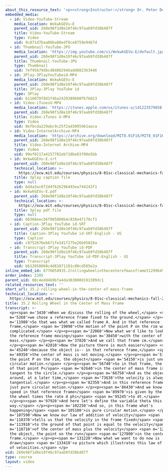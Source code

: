 ```yaml
---
about_this_resource_text: '<p><strong>Instructor:</strong> Dr. Peter Dourmashkin</p>'
embedded_media:
  - id: Video-YouTube-Stream
    media_location: WxkwkGEVu-E
    parent_uid: 260e98f1d8e10f46c97aab9fd38b487f
    title: Video-YouTube-Stream
    type: Video
    uid: 9c871d7baa06ba88edf8ce8759e9467d
  - id: Thumbnail-YouTube-JPG
    media_location: 'https://img.youtube.com/vi/WxkwkGEVu-E/default.jpg'
    parent_uid: 260e98f1d8e10f46c97aab9fd38b487f
    title: Thumbnail-YouTube-JPG
    type: Thumbnail
    uid: 7ef95b79dbcd84802946add802363446
  - id: 3Play-3PlayYouTubeid-MP4
    media_location: WxkwkGEVu-E
    parent_uid: 260e98f1d8e10f46c97aab9fd38b487f
    title: 3Play-3Play YouTube id
    type: 3Play
    uid: b116070f8d1f4ba2429389b90fb7b023
  - id: Video-iTunesU-MP4
    media_location: 'https://itunes.apple.com/us/itunes-u/id1223579658'
    parent_uid: 260e98f1d8e10f46c97aab9fd38b487f
    title: Video-iTunes U-MP4
    type: Video
    uid: 0efbcda229abc9c25f2ad3095961aaca
  - id: Video-InternetArchive-MP4
    media_location: 'https://archive.org/download/MIT8.01F16/MIT8_01F16_L35v02_360p.mp4'
    parent_uid: 260e98f1d8e10f46c97aab9fd38b487f
    title: Video-Internet Archive-MP4
    type: Video
    uid: 99ef0217a4157782eb718be83f08e5bb
  - id: WxkwkGEVu-E.srt
    parent_uid: 260e98f1d8e10f46c97aab9fd38b487f
    technical_location: >-
      https://ocw.mit.edu/courses/physics/8-01sc-classical-mechanics-fall-2016/week-12-rotations-and-translation-rolling/35.2-rolling-wheel-in-the-center-of-mass-frame/35.2-rolling-wheel-in-the-center-of-mass-frame/WxkwkGEVu-E.srt
    title: 3play caption file
    type: null
    uid: 6d4a3ac6f2d4f626296493ea744243f1
  - id: WxkwkGEVu-E.pdf
    parent_uid: 260e98f1d8e10f46c97aab9fd38b487f
    technical_location: >-
      https://ocw.mit.edu/courses/physics/8-01sc-classical-mechanics-fall-2016/week-12-rotations-and-translation-rolling/35.2-rolling-wheel-in-the-center-of-mass-frame/35.2-rolling-wheel-in-the-center-of-mass-frame/WxkwkGEVu-E.pdf
    title: 3play pdf file
    type: null
    uid: 60368eec56f805088b4c838e47176cf1
  - id: Caption-3Play YouTube id-SRT
    parent_uid: 260e98f1d8e10f46c97aab9fd38b487f
    title: Caption-3Play YouTube id-SRT-English - US
    type: Caption
    uid: c9752676eb671fe3d1f275e26b95028a
  - id: Transcript-3Play YouTube id-PDF
    parent_uid: 260e98f1d8e10f46c97aab9fd38b487f
    title: Transcript-3Play YouTube id-PDF-English - US
    type: Transcript
    uid: bb12058060c4d81871101c80cd585e2a
inline_embed_id: 6776054935.2rollingwheelinthecenterofmassframe51299645
order_index: 2285
parent_uid: 08c4edd4b9bfa4da383000d191309dc1
related_resources_text: ''
short_url: 35.2-rolling-wheel-in-the-center-of-mass-frame
technical_location: >-
  https://ocw.mit.edu/courses/physics/8-01sc-classical-mechanics-fall-2016/week-12-rotations-and-translation-rolling/35.2-rolling-wheel-in-the-center-of-mass-frame/35.2-rolling-wheel-in-the-center-of-mass-frame
title: 35.2 Rolling Wheel in the Center of Mass Frame
transcript: >-
  <p><span m='3430'>When we discuss the rolling of the wheel,</span> <span
  m='5260'>we chose a reference frame fixed to the ground.</span> </p><p><span
  m='11980'>So that was what we called frame A. And in that reference
  frame,</span> <span m='19090'>the motion of the point P on the rim was quite
  complicated.</span> </p><p><span m='22060'>Now what we'd like to look at it in
  the reference frame moving</span> <span m='30450'>with the center of
  mass.</span> </p><p><span m='37820'>And we call that frame cm.</span>
  </p><p><span m='42810'>Now the picture there is much easier</span> <span
  m='45240'>because the object is-- in that reference frame,</span> <span
  m='49350'>the center of mass is not moving.</span> </p><p><span m='51750'>And
  the point P on the rim, the object</span> <span m='54150'>is just undergoing
  circular motion.</span> </p><p><span m='56740'>So in that frame, the velocity
  of that point P</span> <span m='62640'>in the center of mass frame is just
  tangent to the circle.</span> </p><p><span m='66750'>And as the object moves
  around, at a later time,</span> <span m='73630'>the velocity is always
  tangential.</span> </p><p><span m='82350'>And in this reference frame, it's
  just pure circular motion.</span> </p><p><span m='86430'>And we know that the
  speed in that reference frame</span> <span m='89970'>is given by the radius of
  the wheel times the rate d phi</span> <span m='95245'>to dt.</span>
  </p><p><span m='97920'>And here let's define the variable theta this
  way.</span> </p><p><span m='102250'>And so, in this frame what's
  happening</span> <span m='105180'>is pure circular motion.</span> </p><p><span
  m='107590'>Now we know our law of addition of velocity</span> <span
  m='110370'>tells us that the velocity in the frame fixed</span> <span
  m='113910'>to the ground of that point is equal to the velocity</span> <span
  m='118710'>of the center of mass plus the velocity</span> <span m='123630'>of
  the object, the point on the run</span> <span m='127800'>in the center of mass
  frame.</span> </p><p><span m='131220'>Now what we want to do now is
  draw</span> <span m='133410'>a picture which illustrates this law of addition
  of velocities.</span> </p>
uid: 260e98f1d8e10f46c97aab9fd38b487f
type: course
layout: video
---
```

